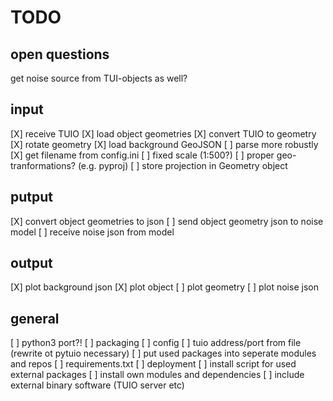 # TODO

## open questions

get noise source from TUI-objects as well?


## input

[X] receive TUIO
[X] load object geometries
[X] convert TUIO to geometry
    [X] rotate geometry
[X] load background GeoJSON
    [ ] parse more robustly
    [X] get filename from config.ini
[ ] fixed scale (1:500?)
[ ] proper geo-tranformations? (e.g. pyproj)
    [ ] store projection in Geometry object

## putput

[X] convert object geometries to json
[ ] send object geometry json to noise model
[ ] receive noise json from model

## output

[X] plot background json
[X] plot object 
    [ ] plot geometry
[ ] plot noise json

## general

[ ] python3 port?!
[ ] packaging
    [ ] config
        [ ] tuio address/port from file (rewrite ot pytuio necessary)
    [ ] put used packages into seperate modules and repos
    [ ] requirements.txt
[ ] deployment 
    [ ] install script for used external packages
    [ ] install own modules and dependencies
    [ ] include external binary software (TUIO server etc)